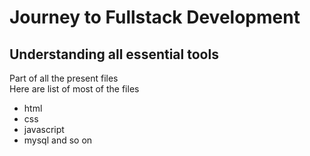 # Journey to Fullstack Development
## Understanding all essential tools
Part of all the present files <br>
Here are list of most of the files
* html
* css
* javascript
* mysql
and so on

